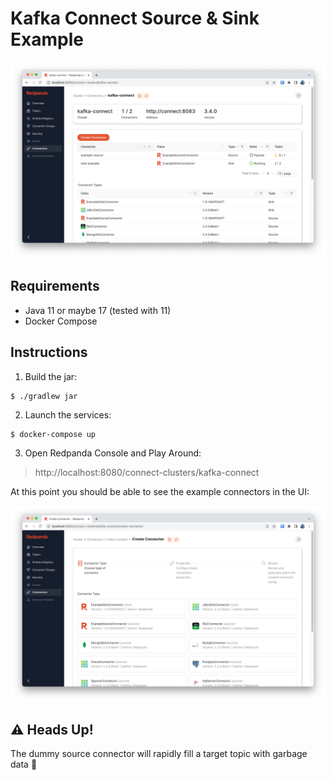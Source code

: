 # Kafka Connect Source & Sink Example

![Redanda Console](./img/redpanda-connect.png)

## Requirements
- Java 11 or maybe 17 (tested with 11)
- Docker Compose

## Instructions
1. Build the jar:
```
$ ./gradlew jar
```
2. Launch the services:
``` 
$ docker-compose up
```
3. Open Redpanda Console and Play Around: 
> http://localhost:8080/connect-clusters/kafka-connect

At this point you should be able to see the example connectors in the UI:

![Redpanda Console - Create Connector](./img/redpanda-connect-create-connector.png)

## ⚠️ Heads Up!
The dummy source connector will rapidly fill a target topic with garbage data 😬